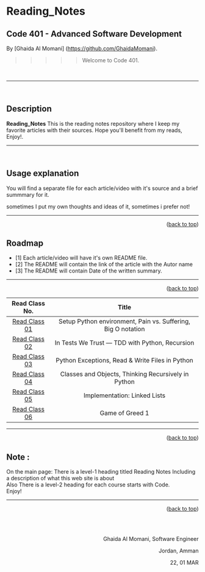 # Reading_Notes
## Code 401 - Advanced Software Development
<!-- This is the reading notes repository where I keep my favorite articles with their sources.
       
       Hope you'll benefit from my reads, Enjoy!
-->




By [Ghaida Al Momani] (https://github.com/GhaidaMomani).

>>>>>Welcome to Code 401.
<br/>
<hr/>
<br/>


## Description
**Reading_Notes** 
This is the reading notes repository where I keep my favorite articles with their sources.
                   Hope you'll benefit from my reads, Enjoy!.



<hr/>
<br/>


## Usage explanation


You will find a separate file for each article/video with it's source and a brief summmary for it.

sometimes I put my own thoughts and ideas of it, sometimes i prefer not!


<hr/>
    <p align="right">(<a href="#top">back to top</a>)</p>

<!-- ROADMAP -->
## Roadmap

- [1] Each article/video will have it's own README file.
- [2] The README will contain the link of the article with the Autor name
- [3] The README will contain Date of the written summary.



<hr/>
    <p align="right">(<a href="#top">back to top</a>)</p>



 |Read Class No. | Title       |
 |:---------: |:--------------:|
 |[Read Class 01](ReadClass01/readclass01.md)|Setup Python environment, Pain vs. Suffering, Big O notation
 |[Read Class 02](ReadClass02/readclass02.md)|In Tests We Trust — TDD with Python, Recursion
 |[Read Class 03](https://ghaidamomani.github.io/Reading_Notes/Code401_AdvancedSoftwareDevelopment/ReadClass03/readclass03)|Python Exceptions, Read & Write Files in Python
 |[Read Class 04](https://ghaidamomani.github.io/Reading_Notes/Code401_AdvancedSoftwareDevelopment/ReadClass04/ReadClass04)|Classes and Objects, Thinking Recursively in Python
|[Read Class 05](https://ghaidamomani.github.io/Reading_Notes/Code401_AdvancedSoftwareDevelopment/ReadClass05/ReadClass05)| Implementation: Linked Lists
|[Read Class 06](https://ghaidamomani.github.io/Reading_Notes/Code401_AdvancedSoftwareDevelopment/ReadClass05/ReadClass05)| Game of Greed 1
<hr/>
    <p align="right">(<a href="#top">back to top</a>)</p>

   


   
## Note :
   On the main page:
There is a level-1 heading titled Reading Notes
Including a description of what this web site is about<br/>
Also There is a level-2 heading for each course starts with Code.
<br/>
Enjoy!
 
<hr/>
    <p align="right">(<a href="#top">back to top</a>)</p>





  <br/><br/>

<p align="right">Ghaida Al Momani, Software Engineer</p>
<p align="right">Jordan, Amman</p>
  <p align="right">22, 01 MAR </p>
